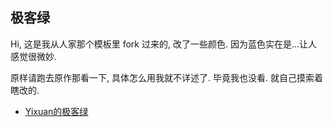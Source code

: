 ## 极客绿

Hi, 这是我从人家那个模板里 fork 过来的,
改了一些颜色. 因为蓝色实在是...让人感觉很微妙.

原样请跑去原作那看一下, 具体怎么用我就不详述了. 毕竟我也没看.
就自己摸索着瞎改的.

* [Yixuan的极客绿]( http://yixuan.li/)
